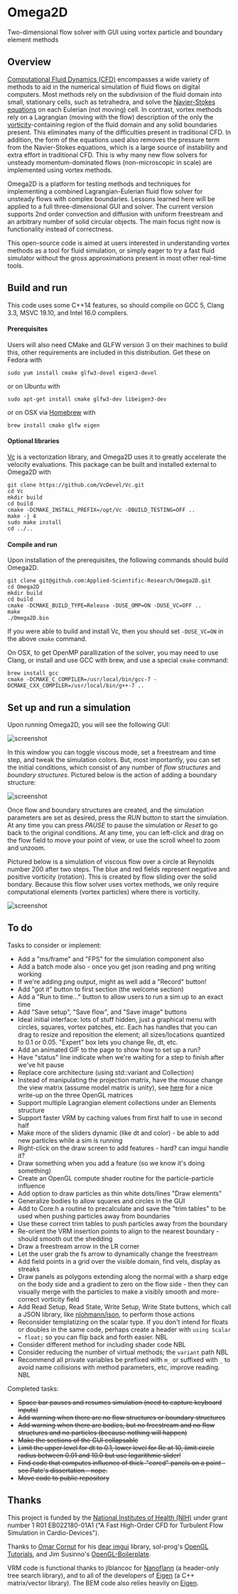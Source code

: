 # Omega2D
Two-dimensional flow solver with GUI using vortex particle and boundary element methods

## Overview
[Computational Fluid Dynamics (CFD)](https://en.wikipedia.org/wiki/Computational_fluid_dynamics) encompasses a wide variety of methods to aid in the numerical simulation of fluid flows on digital computers. Most methods rely on the subdivision of the fluid domain into small, stationary cells, such as tetrahedra, and solve the [Navier-Stokes equations](https://en.wikipedia.org/wiki/Navier%E2%80%93Stokes_equations) on each Eulerian (not moving) cell. In contrast, vortex methods rely on a Lagrangian (moving with the flow) description of the only the [vorticity](https://en.wikipedia.org/wiki/Vorticity)-containing region of the fluid domain and any solid boundaries present. This eliminates many of the difficulties present in traditional CFD. In addition, the form of the equations used also removes the pressure term from the Navier-Stokes equations, which is a large source of instability and extra effort in traditional CFD. This is why many new flow solvers for unsteady momentum-dominated flows (non-microscopic in scale) are implemented using vortex methods.

Omega2D is a platform for testing methods and techniques for implementing a combined Lagrangian-Eulerian fluid flow solver for unsteady flows with complex boundaries. Lessons learned here will be applied to a full three-dimensional GUI and solver. The current version supports 2nd order convection and diffusion with uniform freestream and an arbitrary number of solid circular objects. The main focus right now is functionality instead of correctness.

This open-source code is aimed at users interested in understanding vortex methods as a tool for fluid simulation, or simply eager to try a fast fluid simulator without the gross approximations present in most other real-time tools.

## Build and run
This code uses some C++14 features, so should compile on GCC 5, Clang 3.3, MSVC 19.10, and Intel 16.0 compilers.

#### Prerequisites
Users will also need CMake and GLFW version 3 on their machines to build this, other requirements are included in this distribution. Get these on Fedora with

    sudo yum install cmake glfw3-devel eigen3-devel

or on Ubuntu with

    sudo apt-get install cmake glfw3-dev libeigen3-dev

or on OSX via [Homebrew](https://docs.brew.sh/Installation) with

    brew install cmake glfw eigen

#### Optional libraries
[Vc](https://github.com/VcDevel/Vc) is a vectorization library, and Omega2D uses it to greatly accelerate the velocity evaluations. This package can be built and installed external to Omega2D with

    git clone https://github.com/VcDevel/Vc.git
    cd Vc
    mkdir build
    cd build
    cmake -DCMAKE_INSTALL_PREFIX=/opt/Vc -DBUILD_TESTING=OFF ..
    make -j 4
    sudo make install
    cd ../..

#### Compile and run
Upon installation of the prerequisites, the following commands should build Omega2D.

    git clone git@github.com:Applied-Scientific-Research/Omega2D.git
    cd Omega2D
    mkdir build
    cd build
    cmake -DCMAKE_BUILD_TYPE=Release -DUSE_OMP=ON -DUSE_VC=OFF ..
    make
    ./Omega2D.bin

If you were able to build and install Vc, then you should set `-DUSE_VC=ON` in the above `cmake` command.

On OSX, to get OpenMP parallization of the solver, you may need to use Clang, or install and use GCC with brew, and use a special `cmake` command:

    brew install gcc
    cmake -DCMAKE_C_COMPILER=/usr/local/bin/gcc-7 -DCMAKE_CXX_COMPILER=/usr/local/bin/g++-7 ..

## Set up and run a simulation

Upon running Omega2D, you will see the following GUI:

![screenshot](media/Screenshot_v4a.png?raw=true "Fresh GUI window")

In this window you can toggle viscous mode, set a freestream and time step, and tweak the simulation colors. But, most importantly, you can set the initial conditions, which consist of any number of *flow structures* and *boundary structures*. Pictured below is the action of adding a boundary structure:

![screenshot](media/Screenshot_v4b.png?raw=true "Adding a boundary structure")

Once flow and boundary structures are created, and the simulation parameters are set as desired, press the *RUN* button to start the simulation. At any time you can press *PAUSE* to pause the simulation or *Reset* to go back to the original conditions. At any time, you can left-click and drag on the flow field to move your point of view, or use the scroll wheel to zoom and unzoom.

Pictured below is a simulation of viscous flow over a circle at Reynolds number 200 after two steps. The blue and red fields represent negative and positive vorticity (rotation). This is created by flow sliding over the solid bondary. Because this flow solver uses vortex methods, we only require computational elements (vortex particles) where there is vorticity.

![screenshot](media/Screenshot_v4c.png?raw=true "2D flow over a circular cylinder at Re=200")

## To do
Tasks to consider or implement:

* Add a "ms/frame" and "FPS" for the simulation component also
* Add a batch mode also - once you get json reading and png writing working
* If we're adding png output, might as well add a "Record" button!
* Add "got it" button to first section (the welcome section)
* Add a "Run to time..." button to allow users to run a sim up to an exact time
* Add "Save setup", "Save flow", and "Save image" buttons
* Ideal initial interface: lots of stuff hidden, just a graphical menu with circles, squares, vortex patches, etc. Each has handles that you can drag to resize and reposition the element; all sizes/locations quantized to 0.1 or 0.05. "Expert" box lets you change Re, dt, etc.
* Add an animated GIF to the page to show how to set up a run?
* Have "status" line indicate when we're waiting for a step to finish after we've hit pause
* Replace core architecture (using std::variant and Collection)
* Instead of manipulating the projection matrix, have the mouse change the view matrix (assume model matrix is unity), see [here](https://solarianprogrammer.com/2013/05/22/opengl-101-matrices-projection-view-model/) for a nice write-up on the three OpenGL matrices
* Support multiple Lagrangian element collections under an Elements structure
* Support faster VRM by caching values from first half to use in second half
* Make more of the sliders dynamic (like dt and color) - be able to add new particles while a sim is running
* Right-click on the draw screen to add features - hard? can imgui handle it?
* Draw something when you add a feature (so we know it's doing something)
* Create an OpenGL compute shader routine for the particle-particle influence
* Add option to draw particles as thin white dots/lines "Draw elements"
* Generalize bodies to allow squares and circles in the GUI
* Add to Core.h a routine to precalculate and save the "trim tables" to be used when pushing particles away from boundaries
* Use these correct trim tables to push particles away from the boundary
* Re-orient the VRM insertion points to align to the nearest boundary - should smooth out the shedding
* Draw a freestream arrow in the LR corner
* Let the user grab the fs arrow to dynamically change the freestream
* Add field points in a grid over the visible domain, find vels, display as streaks
* Draw panels as polygons extending along the normal with a sharp edge on the body side and a
  gradient to zero on the flow side - then they can visually merge with the particles to make
  a visibly smooth and more-correct vorticity field
* Add Read Setup, Read State, Write Setup, Write State buttons, which call a JSON library, like [nlohmann/json](https://github.com/nlohmann/json), to perform those actions
* Reconsider templatizing on the scalar type. If you don't intend for floats or doubles in the same code, perhaps create a header with `using Scalar = float;` so you can flip back and forth easier. NBL
* Consider different method for including shader code NBL
* Consider reducing the number of virtual methods; the `variant` path NBL
* Recommend all private variables be prefixed with `m_` or suffixed with `_` to avoid name collisions with method parameters, etc, improve reading. NBL

Completed tasks:

* ~~Space bar pauses and resumes simulation (need to capture keyboard inputs)~~
* ~~Add warning when there are no flow structures or boundary structures~~
* ~~Add warning when there are bodies, but no freestream and no flow structures and no particles (because nothing will happen)~~
* ~~Make the sections of the GUI collapsable~~
* ~~Limit the upper level for dt to 0.1, lower level for Re at 10, limit circle radius between 0.01 and 10.0 but use logarithmic slider!~~
* ~~Find code that computes influence of thick-"cored" panels on a point - see Pate's dissertation - nope.~~
* ~~Move code to public repository~~

## Thanks
This project is funded by the [National Institutes of Health (NIH)](https://www.nih.gov/) under grant number 1 R01 EB022180-01A1 ("A Fast High-Order CFD for Turbulent Flow Simulation in Cardio-Devices").

Thanks to [Omar Cornut](http://www.miracleworld.net/) for his [dear imgui](https://github.com/ocornut/imgui) library, sol-prog's [OpenGL Tutorials](https://github.com/sol-prog/OpenGL-101), and Jim Susinno's [OpenGL-Boilerplate](https://github.com/jimbo00000/OpenGL-Boilerplate).

VRM code is functional thanks to jlblancoc for [Nanoflann](https://github.com/jlblancoc/nanoflann) (a header-only tree search library), and to all of the developers of [Eigen](http://eigen.tuxfamily.org/) (a C++ matrix/vector library). The BEM code also relies heavily on [Eigen](http://eigen.tuxfamily.org/).

